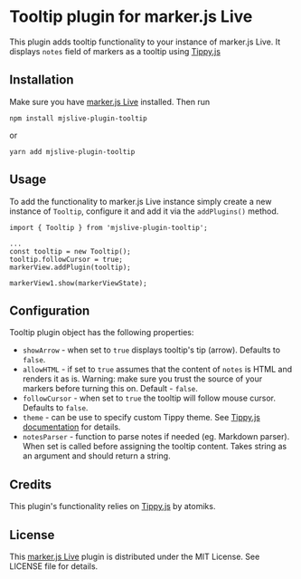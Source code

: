 
# Tooltip plugin for marker.js Live

This plugin adds tooltip functionality to your instance of marker.js Live. 
It displays `notes` field of markers as a tooltip 
using [Tippy.js](https://atomiks.github.io/tippyjs/)

## Installation

Make sure you have [marker.js Live] installed. Then run

```
npm install mjslive-plugin-tooltip
```

or 

```
yarn add mjslive-plugin-tooltip
```

## Usage

To add the functionality to marker.js Live instance simply create a new instance of `Tooltip`, configure it and add it via the `addPlugins()` method.

```
import { Tooltip } from 'mjslive-plugin-tooltip';

...
const tooltip = new Tooltip();
tooltip.followCursor = true;
markerView.addPlugin(tooltip);

markerView1.show(markerViewState);

```

## Configuration

Tooltip plugin object has the following properties:

- `showArrow` - when set to `true` displays tooltip's tip (arrow). Defaults to `false`.
- `allowHTML` - if set to `true` assumes that the content of `notes` is HTML and 
renders it as is. Warning: make sure you trust the source of your markers 
before turning this on. Default - `false`.
- `followCursor` - when set to `true` the tooltip will follow mouse cursor. Defaults to `false`.
- `theme` - can be use to specify custom Tippy theme.
See [Tippy.js documentation](https://atomiks.github.io/tippyjs/v6/themes/) for details.
- `notesParser` - function to parse notes if needed (eg. Markdown parser). When set is called before assigning the tooltip content. Takes string as an argument and should return a string.

## Credits

This plugin's functionality relies on [Tippy.js](https://atomiks.github.io/tippyjs/)
by atomiks.

## License

This [marker.js Live] plugin is distributed under the MIT License. See LICENSE file for details.

[marker.js Live]: https://markerjs.com/products/markerjs-live
